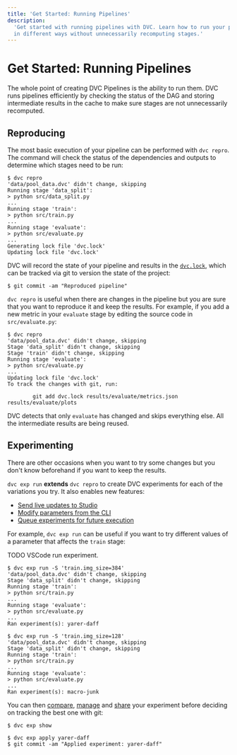 ```yaml
---
title: 'Get Started: Running Pipelines'
description:
  'Get started with running pipelines with DVC. Learn how to run your pipeline
  in different ways without unnecessarily recomputing stages.'
---
```


# Get Started: Running Pipelines

The whole point of creating DVC Pipelines is the ability to run them. DVC runs
pipelines efficiently by checking the status of the DAG and storing intermediate
results in the cache to make sure stages are not unnecessarily recomputed.

## Reproducing

The most basic execution of your pipeline can be performed with `dvc repro`. The
command will check the status of the <abbr>dependencies</abbr> and
<abbr>outputs</abbr> to determine which stages need to be run:

```cli
$ dvc repro
'data/pool_data.dvc' didn't change, skipping
Running stage 'data_split':
> python src/data_split.py
...
Running stage 'train':
> python src/train.py
...
Running stage 'evaluate':
> python src/evaluate.py
...
Generating lock file 'dvc.lock'
Updating lock file 'dvc.lock'
```

DVC will record the state of your pipeline and results in the
[`dvc.lock`](/doc/user-guide/project-structure/dvcyaml-files#dvclock-file),
which can be tracked via git to version the state of the project:

```cli
$ git commit -am "Reproduced pipeline"
```

`dvc repro` is useful when there are changes in the pipeline but you are sure
that you want to reproduce it and keep the results. For example, if you add a
new metric in your `evaluate` stage by editing the source code in
`src/evaluate.py`:

```cli
$ dvc repro
'data/pool_data.dvc' didn't change, skipping
Stage 'data_split' didn't change, skipping
Stage 'train' didn't change, skipping
Running stage 'evaluate':
> python src/evaluate.py
...
Updating lock file 'dvc.lock'
To track the changes with git, run:

        git add dvc.lock results/evaluate/metrics.json results/evaluate/plots
```

DVC detects that only `evaluate` has changed and skips everything else. All the
intermediate results are being reused.

## Experimenting

There are other occasions when you want to try some changes but you don't know
beforehand if you want to keep the results.

`dvc exp run` **extends** `dvc repro` to create DVC experiments</abbr> for each
of the variations you try. It also enables new features:

- [Send live updates to Studio](/doc/studio/user-guide/projects-and-experiments/live-metrics-and-plots)
- [Modify parameters from the CLI](/doc/command-reference/exp/run#example-modify-parameters-on-the-fly)
- [Queue experiments for future execution](https://dvc.org/doc/command-reference/exp/run#example-run-a-grid-search)

For example, `dvc exp run` can be useful if you want to try different values of
a parameter that affects the `train` stage:

TODO VSCode run experiment.

```cli
$ dvc exp run -S 'train.img_size=384'
'data/pool_data.dvc' didn't change, skipping
Stage 'data_split' didn't change, skipping
Running stage 'train':
> python src/train.py
...
Running stage 'evaluate':
> python src/evaluate.py
...
Ran experiment(s): yarer-daff
```

```cli
$ dvc exp run -S 'train.img_size=128'
'data/pool_data.dvc' didn't change, skipping
Stage 'data_split' didn't change, skipping
Running stage 'train':
> python src/train.py
...
Running stage 'evaluate':
> python src/evaluate.py
...
Ran experiment(s): macro-junk
```

You can then
[compare](/doc/start/experiments/experiment-versioning#compare-results),
[manage](/doc/start/experiments/experiment-management#managing-experiments) and
[share](/doc/start/experiments/experiment-management#sharing-experiments) your
experiment before deciding on tracking the best one with git:

```cli
$ dvc exp show
```

```cli
$ dvc exp apply yarer-daff
$ git commit -am "Applied experiment: yarer-daff"
```
